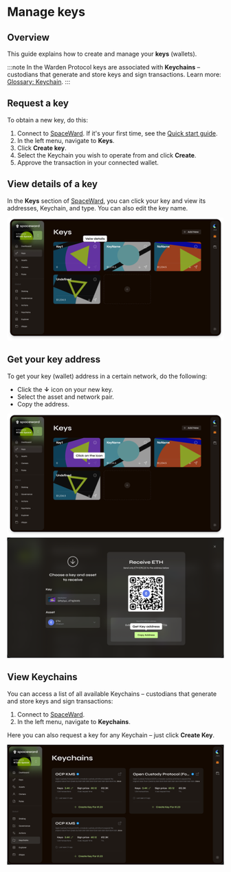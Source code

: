 ﻿---
sidebar_position: 6
---

# Manage keys

## Overview

This guide explains how to create and manage your **keys** (wallets).

:::note
In the Warden Protocol keys are associated with **Keychains** – custodians that generate and store keys and sign transactions. Learn more: [Glossary: Keychain](https://docs.wardenprotocol.org/learn/glossary#keychain).
:::

## Request a key

To obtain a new key, do this:

1. Connect to [SpaceWard](https://spaceward.chiado.wardenprotocol.org). If it's your first time, see the [Quick start guide](chiado-quick-start).
2. In the left menu, navigate to **Keys**.
3. Click **Create key**.
4. Select the Keychain you wish to operate from and click **Create**.
5. Approve the transaction in your connected wallet.

## View details of a key

In the **Keys** section of [SpaceWard](https://spaceward.chiado.wardenprotocol.org), you can click your key and view its addresses, Keychain, and type. You can also edit the key name.

![View key details](../../static/img/view-key-details.png)

## Get your key address

To get your key (wallet) address in a certain network, do the following:

- Click the **↓** icon on your new key.
- Select the asset and network pair.
- Copy the address.

![Get your key address](../../static/img/get-key-address-1.png)
![Get your key address](../../static/img/get-key-address-2.png)

## View Keychains

You can access a list of all available Keychains – custodians that generate and store keys and sign transactions:

1. Connect to [SpaceWard](https://spaceward.chiado.wardenprotocol.org).
2. In the left menu, navigate to **Keychains**.

Here you can also request a key for any Keychain – just click **Create Key**.

![View available Keychains](../../static/img/view-keychains.png)
